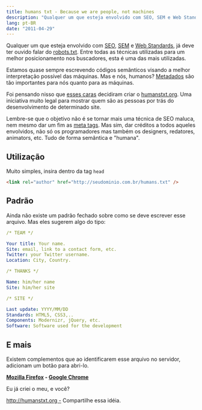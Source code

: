 ```yaml
---
title: humans txt - Because we are people, not machines
description: "Qualquer um que esteja envolvido com SEO, SEM e Web Standards, já deve ter ouvido falar do robots.txt. Entre todas as técnicas utilizadas para um melhor posicionamento nos buscadores, esta é uma das mais utilizadas."
lang: pt-BR
date: "2011-04-29"
---
```


Qualquer um que esteja envolvido com [SEO](http://pt.wikipedia.org/wiki/SEO), [SEM](http://pt.wikipedia.org/wiki/SEM) e [Web Standards](http://pt.wikipedia.org/wiki/Web_standards), já deve ter ouvido falar do [robots.txt](http://pt.wikipedia.org/wiki/Robots.txt). Entre todas as técnicas utilizadas para um melhor posicionamento nos buscadores, esta é uma das mais utilizadas.

Estamos quase sempre escrevendo códigos semânticos visando a melhor interpretação possível das máquinas. Mas e nós, humanos? [Metadados](http://pt.wikipedia.org/wiki/Metadados) são tão importantes para nós quanto para as máquinas.

<!-- more -->

Foi pensando nisso que [esses caras](http://humanstxt.org/H-team.html) decidiram criar o [humanstxt.org](http://humanstxt.org). Uma iniciativa muito legal para mostrar quem são as pessoas por trás do desenvolvimento de determinado site.

Lembre-se que o objetivo não é se tornar mais uma técnica de SEO maluca, nem mesmo dar um fim as [meta tags](http://www.tableless.com.br/metatags). Mas sim, dar créditos a todos aqueles envolvidos, não só os programadores mas também os designers, redatores, animators, etc. Tudo de forma semântica e "humana".

## Utilização

Muito simples, insira dentro da tag `head`

```html
<link rel="author" href="http://seudominio.com.br/humans.txt" />
```

## Padrão

Ainda não existe um padrão fechado sobre como se deve escrever esse arquivo. Mas eles sugerem algo do tipo:

```yml
/* TEAM */

Your title: Your name.
Site: email, link to a contact form, etc.
Twitter: your Twitter username.
Location: City, Country.

/* THANKS */

Name: him/her name
Site: him/her site

/* SITE */

Last update: YYYY/MM/DD
Standards: HTML5, CSS3,..
Components: Modernizr, jQuery, etc.
Software: Software used for the development
```

## E mais

Existem complementos que ao identificarem esse arquivo no servidor, adicionam um botão para abri-lo.

**[Mozilla Firefox](https://addons.mozilla.org/pt-BR/firefox/addon/humanstxt/) - [Google Chrome](https://chrome.google.com/webstore/detail/pocdghmbbodjiclginddlaimdaholhfk)**

Eu já criei o meu, e você?

http://humanstxt.org - Compartilhe essa idéia.
